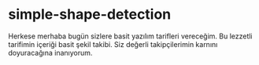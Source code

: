# simple-shape-detection
Herkese merhaba bugün sizlere basit yazılım tarifleri vereceğim. Bu lezzetli tarifimin içeriği basit şekil takibi. Siz değerli takipçilerimin karnını doyuracağına inanıyorum.
